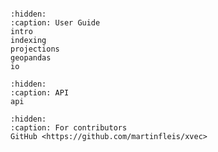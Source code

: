 ```{include} ../../Readme.md
```

```{toctree}
:hidden:
:caption: User Guide
intro
indexing
projections
geopandas
io
```

```{toctree}
:hidden:
:caption: API
api
```

```{toctree}
:hidden:
:caption: For contributors
GitHub <https://github.com/martinfleis/xvec>
```
